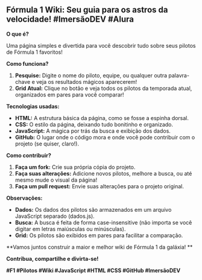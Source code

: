 ## Fórmula 1 Wiki: Seu guia para os astros da velocidade! #ImersãoDEV #Alura

**O que é?**

Uma página simples e divertida para você descobrir tudo sobre seus pilotos de Fórmula 1 favoritos! ️

**Como funciona?**

1. **Pesquise:** Digite o nome do piloto, equipe, ou qualquer outra palavra-chave e veja os resultados mágicos aparecerem!
2. **Grid Atual:** Clique no botão e veja todos os pilotos da temporada atual, organizados em pares para você comparar!

**Tecnologias usadas:**

* **HTML:** A estrutura básica da página, como se fosse a espinha dorsal.
* **CSS:** O estilo da página, deixando tudo bonitinho e organizado.
* **JavaScript:** A mágica por trás da busca e exibição dos dados.
* **GitHub:** O lugar onde o código mora e onde você pode contribuir com o projeto (se quiser, claro!).

**Como contribuir?**

1. **Faça um fork:** Crie sua própria cópia do projeto.
2. **Faça suas alterações:** Adicione novos pilotos, melhore a busca, ou até mesmo mude o visual da página!
3. **Faça um pull request:** Envie suas alterações para o projeto original.

**Observações:**

* **Dados:** Os dados dos pilotos são armazenados em um arquivo JavaScript separado (dados.js). 
* **Busca:** A busca é feita de forma case-insensitive (não importa se você digitar em letras maiúsculas ou minúsculas).
* **Grid:** Os pilotos são exibidos em pares para facilitar a comparação.

**Vamos juntos construir a maior e melhor wiki de Fórmula 1 da galáxia! **

**Contribua, compartilhe e divirta-se!**

**#F1 #Pilotos #Wiki #JavaScript #HTML #CSS #GitHub #ImersãoDEV**
